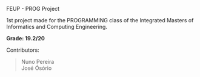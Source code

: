 FEUP - PROG Project

1st project made for the PROGRAMMING class of the Integrated Masters of Informatics and Computing Engineering.

**Grade: 19.2/20**

Contributors: 
> Nuno Pereira<br>
> José Ósório
